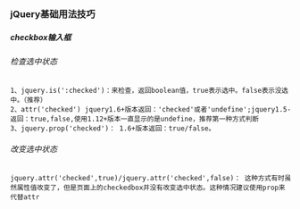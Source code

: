 ### jQuery基础用法技巧

##### checkbox输入框

###### 检查选中状态
```
1、jquery.is(':checked')：来检查，返回boolean值，true表示选中。false表示没选中。（推荐）
2、attr('checked') jquery1.6+版本返回：'checked'或者'undefine';jquery1.5-返回：true,false,使用1.12+版本一直显示的是undefine，推荐第一种方式判断
3、jquery.prop('checked')： 1.6+版本返回：true/false。
```

###### 改变选中状态
```
jquery.attr('checked',true)/jquery.attr('checked',false)： 这种方式有时虽然属性值改变了，但是页面上的checkedbox并没有改变选中状态。这种情况建议使用prop来代替attr
```















